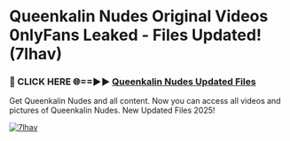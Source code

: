 # Queenkalin Nudes Original Videos 0nlyFans Leaked - Files Updated! (7lhav)

<h3>🔴 CLICK HERE 🌐==►► <a href="https://tinyurl.com/y5r63du9" rel="nofollow">Queenkalin Nudes Updated Files</a></h3>

Get Queenkalin Nudes and all content. Now you can access all videos and pictures of Queenkalin Nudes. New Updated Files 2025!

[![7lhav](https://i.imgur.com/UVo9nyh.gif)](https://tinyurl.com/y5r63du9)